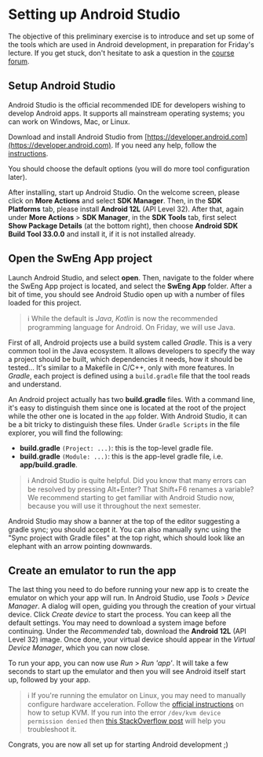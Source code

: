# Setting up Android Studio

The objective of this preliminary exercise is to introduce and set up some of the tools which are
used in Android development, in preparation for Friday's lecture. If you get stuck, don't hesitate
to ask a question in the [course forum](https://edstem.org/eu/courses/191).

## Setup Android Studio

Android Studio is the official recommended IDE for developers wishing to develop Android apps. It
supports all mainstream operating systems; you can work on Windows, Mac, or Linux.

Download and install Android Studio
from [https://developer.android.com](https://developer.android.com). If you need any help, follow
the [instructions](https://developer.android.com/studio/install.html).

You should choose the default options (you will do more tool configuration later).

After installing, start up Android Studio.
On the welcome screen, please click on **More Actions** and select **SDK Manager**.
Then, in the **SDK Platforms** tab, please install **Android 12L** (API Level 32).
After that, again under **More Actions** > **SDK Manager**,
in the **SDK Tools** tab, first select **Show Package Details** (at the bottom right),
then choose **Android SDK Build Tool 33.0.0** and install it, if it is not installed already.

## Open the SwEng App project

Launch Android Studio, and select **open**. Then, navigate to the folder where the SwEng App project
is located, and select the **SwEng App** folder. After a bit of time, you should see Android Studio
open up with a number of files loaded for this project.

> :information_source: While the default is *Java*, *Kotlin* is now the recommended programming language for Android. On Friday, we will use Java.

First of all, Android projects use a build system called *Gradle*. This is a very common tool in the
Java ecosystem. It allows developers to specify the way a project should be built, which
dependencies it needs, how it should be tested... It's similar to a Makefile in C/C++, only with
more features. In *Gradle*, each project is defined using a `build.gradle` file that the tool reads
and understand.

An Android project actually has two **build.gradle** files. With a command line, it's easy to
distinguish them since one is located at the root of the project while the other one is located in
the `app` folder. With Android Studio, it can be a bit tricky to distinguish these files.
Under `Gradle Scripts` in the file explorer, you will find the following:

- **build.gradle** `(Project: ...)`: this is the top-level gradle file.
- **build.gradle** `(Module: ...)`: this is the app-level gradle file, i.e. **app/build.gradle**.

> :information_source: Android Studio is quite helpful. Did you know that many errors can be resolved by pressing Alt+Enter? That Shift+F6 renames a variable? We recommend starting to get familiar with Android Studio now, because you will use it throughout the next semester.

Android Studio may show a banner at the top of the editor suggesting a gradle sync; you should
accept it. You can also manually sync using the "Sync project with Gradle files" at the top right,
which should look like an elephant with an arrow pointing downwards.

## Create an emulator to run the app

The last thing you need to do before running your new app is to create the emulator on which your
app will run. In Android Studio, use *Tools* > *Device Manager*. A dialog will open, guiding you
through the creation of your virtual device. Click *Create device* to start the process. You can
keep all the default settings. You may need to download a system image before continuing. Under
the *Recommended* tab, download the **Android 12L** (API Level 32) image. Once done, your virtual
device should appear in the *Virtual Device Manager*, which you can now close.

To run your app, you can now use *Run* > *Run 'app'*. It will take a few seconds to start up the
emulator and then you will see Android itself start up, followed by your app.

> :information_source: If you're running the emulator on Linux, you may need to manually configure hardware acceleration. Follow the [official instructions](https://developer.android.com/studio/run/emulator-acceleration#vm-linux) on how to setup KVM. If you run into the error `/dev/kvm device permission denied` then [this StackOverflow post](https://stackoverflow.com/questions/37300811/android-studio-dev-kvm-device-permission-denied/45749003) will help you troubleshoot it.

Congrats, you are now all set up for starting Android development ;)
